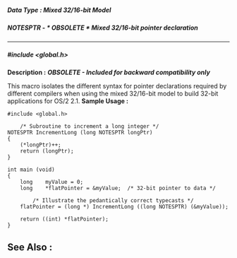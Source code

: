 ##### Data Type : Mixed 32/16-bit Model
##### NOTESPTR - * OBSOLETE * Mixed 32/16-bit pointer declaration
---
##### #include <global.h>
**Description :**
***OBSOLETE - Included for backward compatibility only***

This macro isolates the different syntax for pointer declarations required by 
different compilers when using the mixed 32/16-bit model to build 32-bit 
applications for OS/2 2.1.
**Sample Usage :**
```
#include <global.h>

    /* Subroutine to increment a long integer */
NOTESPTR IncrementLong (long NOTESPTR longPtr)
{
    (*longPtr)++;
    return (longPtr);
}

int main (void)
{
    long    myValue = 0;
    long    *flatPointer = &myValue;  /* 32-bit pointer to data */

        /* Illustrate the pedantically correct typecasts */
    flatPointer = (long *) IncrementLong ((long NOTESPTR) (&myValue));

    return ((int) *flatPointer);
}
```
**See Also :**
[](D:/md_files/.md)
---
